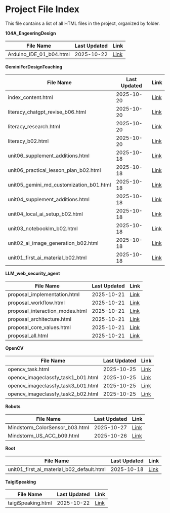 # Project File Index

This file contains a list of all HTML files in the project, organized by folder.

**104A_EngeeringDesign**

| File Name | Last Updated | Link |
| --- | --- | --- |
| Arduino_IDE_01_b04.html | 2025-10-22 | [Link](https://joelhoty.github.io/ocgit/104A_EngeeringDesign/Arduino_IDE_01_b04.html) |

**GeminiForDesignTeaching**

| File Name | Last Updated | Link |
| --- | --- | --- |
| index_content.html | 2025-10-20 | [Link](https://joelhoty.github.io/ocgit/GeminiForDesignTeaching/index_content.html) |
| literacy_chatgpt_revise_b06.html | 2025-10-20 | [Link](https://joelhoty.github.io/ocgit/GeminiForDesignTeaching/literacy_chatgpt_revise_b06.html) |
| literacy_research.html | 2025-10-20 | [Link](https://joelhoty.github.io/ocgit/GeminiForDesignTeaching/literacy_research.html) |
| literacy_b02.html | 2025-10-20 | [Link](https://joelhoty.github.io/ocgit/GeminiForDesignTeaching/literacy_b02.html) |
| unit06_supplement_additions.html | 2025-10-18 | [Link](https://joelhoty.github.io/ocgit/GeminiForDesignTeaching/unit06_supplement_additions.html) |
| unit06_practical_lesson_plan_b02.html | 2025-10-18 | [Link](https://joelhoty.github.io/ocgit/GeminiForDesignTeaching/unit06_practical_lesson_plan_b02.html) |
| unit05_gemini_md_customization_b01.html | 2025-10-18 | [Link](https://joelhoty.github.io/ocgit/GeminiForDesignTeaching/unit05_gemini_md_customization_b01.html) |
| unit04_supplement_additions.html | 2025-10-18 | [Link](https://joelhoty.github.io/ocgit/GeminiForDesignTeaching/unit04_supplement_additions.html) |
| unit04_local_ai_setup_b02.html | 2025-10-18 | [Link](https://joelhoty.github.io/ocgit/GeminiForDesignTeaching/unit04_local_ai_setup_b02.html) |
| unit03_notebooklm_b02.html | 2025-10-18 | [Link](https://joelhoty.github.io/ocgit/GeminiForDesignTeaching/unit03_notebooklm_b02.html) |
| unit02_ai_image_generation_b02.html | 2025-10-18 | [Link](https://joelhoty.github.io/ocgit/GeminiForDesignTeaching/unit02_ai_image_generation_b02.html) |
| unit01_first_ai_material_b02.html | 2025-10-18 | [Link](https://joelhoty.github.io/ocgit/GeminiForDesignTeaching/unit01_first_ai_material_b02.html) |

**LLM_web_security_agent**

| File Name | Last Updated | Link |
| --- | --- | --- |
| proposal_implementation.html | 2025-10-21 | [Link](https://joelhoty.github.io/ocgit/LLM_web_security_agent/proposal_implementation.html) |
| proposal_workflow.html | 2025-10-21 | [Link](https://joelhoty.github.io/ocgit/LLM_web_security_agent/proposal_workflow.html) |
| proposal_interaction_modes.html | 2025-10-21 | [Link](https://joelhoty.github.io/ocgit/LLM_web_security_agent/proposal_interaction_modes.html) |
| proposal_architecture.html | 2025-10-21 | [Link](https://joelhoty.github.io/ocgit/LLM_web_security_agent/proposal_architecture.html) |
| proposal_core_values.html | 2025-10-21 | [Link](https://joelhoty.github.io/ocgit/LLM_web_security_agent/proposal_core_values.html) |
| proposal_all.html | 2025-10-21 | [Link](https://joelhoty.github.io/ocgit/LLM_web_security_agent/proposal_all.html) |

**OpenCV**

| File Name | Last Updated | Link |
| --- | --- | --- |
| opencv_task.html | 2025-10-25 | [Link](https://joelhoty.github.io/ocgit/OpenCV/opencv_task.html) |
| opencv_imageclassfy_task1_b01.html | 2025-10-25 | [Link](https://joelhoty.github.io/ocgit/OpenCV/opencv_imageclassfy_task1_b01.html) |
| opencv_imageclassfy_task3_b01.html | 2025-10-25 | [Link](https://joelhoty.github.io/ocgit/OpenCV/opencv_imageclassfy_task3_b01.html) |
| opencv_imageclassfy_task2_b02.html | 2025-10-25 | [Link](https://joelhoty.github.io/ocgit/OpenCV/opencv_imageclassfy_task2_b02.html) |

**Robots**

| File Name | Last Updated | Link |
| --- | --- | --- |
| Mindstorm_ColorSensor_b03.html | 2025-10-27 | [Link](https://joelhoty.github.io/ocgit/Robots/Mindstorm_ColorSensor_b03.html) |
| Mindstorm_US_ACC_b09.html | 2025-10-26 | [Link](https://joelhoty.github.io/ocgit/Robots/Mindstorm_US_ACC_b09.html) |

**Root**

| File Name | Last Updated | Link |
| --- | --- | --- |
| unit01_first_ai_material_b02_default.html | 2025-10-18 | [Link](https://joelhoty.github.io/ocgit/unit01_first_ai_material_b02_default.html) |

**TaigiSpeaking**

| File Name | Last Updated | Link |
| --- | --- | --- |
| taigiSpeaking.html | 2025-10-22 | [Link](https://joelhoty.github.io/ocgit/TaigiSpeaking/taigiSpeaking.html) |

